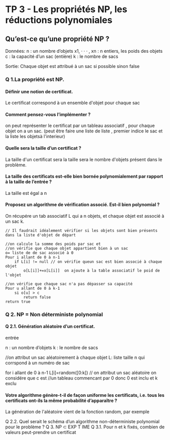 # TP 3 - Les propriétés NP, les réductions polynomiales

##  Qu’est-ce qu’une propriété NP ?

Données:
n : un nombre d’objets
x1, · · · , xn : n entiers, les poids des objets
c : la capacité d’un sac (entière)
k : le nombre de sacs

Sortie:
Chaque objet est attribué à un sac si possible sinon false

### Q 1.La propriété est NP.

#### Définir une notion de certificat.
Le certificat correspond à un ensemble d'objet pour chaque sac

#### Comment pensez-vous l’implémenter ?
on peut représenter le certificat par un tableau associatif , pour chaque objet on a un sac. (peut être faire une liste de liste , premier indice le sac et la liste les objetsà l'interieur)

#### Quelle sera la taille d’un certificat ?
La taille d'un certificat sera la taille sera le nombre d'objets présent dans le problème.

#### La taille des certificats est-elle bien bornée polynomialement par rapport à la taille de l’entrée ?
La taille est égal a n 

#### Proposez un algorithme de vérification associé. Est-il bien polynomial ?

   On récupére un tab associatif L qui a n objets, et chaque objet est associé à un sac k.

    
    // Il faudrait idéalement vérifier si les objets sont bien présents dans la liste d'objet de départ

    //on calcule la somme des poids par sac et
    //on vérifie que chaque objet appartient bien à un sac
    o= liste de de sac associé à 0 
    Pour i allant de 0 à n-1
        if L[i] != null // on vérifie queun sac est bien associé à chaque objet
            o[L[i]]+=x[L[i]]  on ajoute à la table associatif le poid de l'objet
     
    //on vérifie que chaque sac n'a pas dépasser sa capacité
    Pour u allant de 0 à k-1
        si o[u] > c
            return false
    return true

### Q 2. NP = Non déterministe polynomial

#### Q 2.1. Génération aléatoire d’un certificat.

entrée

n : un nombre d’objets
k : le nombre de sacs


//on attribut un sac aléatoirement à chaque objet
L: liste taille n qui corrspond à un numéro de sac

for i allant de 0 à n-1
    L[i]=random([0:k[) // on attribut un sac aléatoire on considére que c est //un tableau commencant par 0 donc 0 est inclu et k exclu

#### Votre algorithme génère-t-il de façon uniforme les certificats, i.e. tous les certificats ont-ils la même probabilité d’apparaître ?

La génération de l'aléatoire vient de la fonction random, par exemple 



Q 2.2. Quel serait le schéma d’un algorithme non-déterministe polynomial pour le problème ?
Q 3. NP ⊂ EXP T IME
Q 3.1. Pour n et k fixés, combien de valeurs peut-prendre un certificat 
    